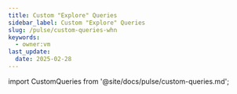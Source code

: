 ```yaml
---
title: Custom "Explore" Queries
sidebar_label: Custom "Explore" Queries
slug: /pulse/custom-queries-whn
keywords:
  - owner:vm
last_update:
  date: 2025-02-28
---
```


import CustomQueries from '@site/docs/pulse/custom-queries.md';
 
<CustomQueries />
